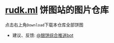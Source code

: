 # [rudk.ml](https://rudk.ml) 饼图站的图片仓库
点击右上角`Download`下载本仓库全部饼图
* 建议、反馈: [@银饼综合推送bot](https://message.bilibili.com/#/whisper/mid343118157)
